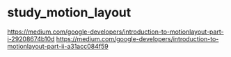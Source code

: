 # study_motion_layout
https://medium.com/google-developers/introduction-to-motionlayout-part-i-29208674b10d
https://medium.com/google-developers/introduction-to-motionlayout-part-ii-a31acc084f59
